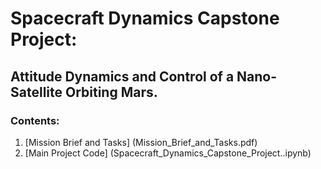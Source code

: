 
# Spacecraft Dynamics Capstone Project:
## Attitude Dynamics and Control of a Nano-Satellite Orbiting Mars.

### Contents:
1. [Mission Brief and Tasks] (Mission_Brief_and_Tasks.pdf)
2. [Main Project Code] (Spacecraft_Dynamics_Capstone_Project..ipynb)

